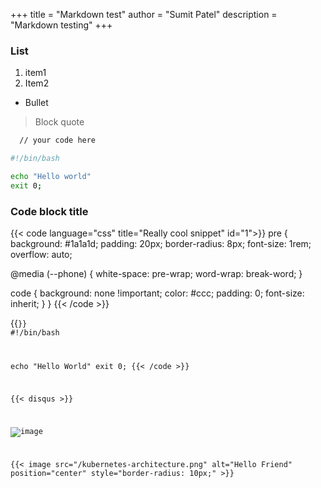 +++
title = "Markdown test"
author = "Sumit Patel"
description = "Markdown testing"
+++



### List 


1. item1
2. Item2

* Bullet

> Block quote

```html
  // your code here
```

```bash:code.sh
#!/bin/bash

echo "Hello world"
exit 0;
```


### Code block title

{{< code language="css" title="Really cool snippet" id="1">}}
pre {
  background: #1a1a1d;
  padding: 20px;
  border-radius: 8px;
  font-size: 1rem;
  overflow: auto;

  @media (--phone) {
    white-space: pre-wrap;
    word-wrap: break-word;
  }

  code {
    background: none !important;
    color: #ccc;
    padding: 0;
    font-size: inherit;
  }
}
{{< /code >}}


{{<code language="bash" title="Simple cool shell script">}}
#!/bin/bash

echo "Hello World"
exit 0;
{{< /code >}}



{{< disqus >}}

![image](/kubernetes-architecture.png)

{{< image src="/kubernetes-architecture.png" alt="Hello Friend" position="center" style="border-radius: 10px;" >}}

